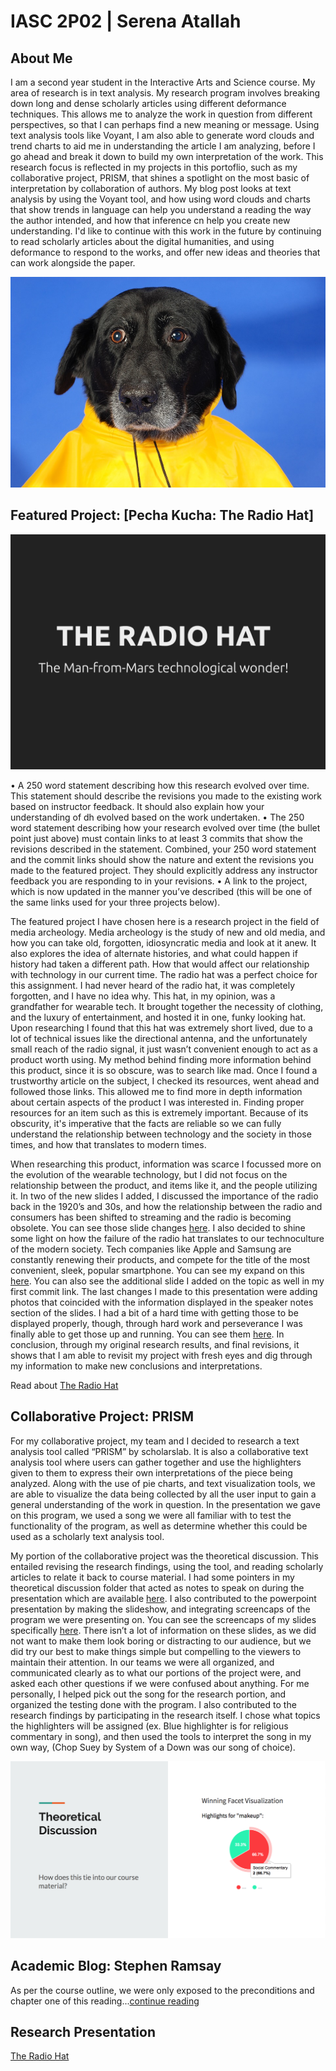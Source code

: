 # IASC 2P02 | Serena Atallah

## About Me

I am a second year student in the Interactive Arts and Science course. My area of research is in text analysis. My research program involves breaking down long and dense scholarly articles using different deformance techniques. This allows me to analyze the work in question from different perspectives, so that I can perhaps find a new meaning or message. Using text analysis tools like Voyant, I am also able to generate word clouds and trend charts to aid me in understanding the article I am analyzing, before I go ahead and break it down to build my own interpretation of the work. This research focus is reflected in my projects in this portoflio, such as my collaborative project, PRISM, that shines a spotlight on the most basic of interpretation by collaboration of authors. My blog post looks at text analysis by using the Voyant tool, and how using word clouds and charts that show trends in language can help you understand a reading the way the author intended, and how that inference cn help you create new understanding. I'd like to continue with this work in the future by continuing to read scholarly articles about the digital humanities, and using deformance to respond to the works, and offer new ideas and theories that can work alongside the paper.

![](Images/yellow.jpg)

## Featured Project: [Pecha Kucha: The Radio Hat]

![](Images/featuredres.png)

• A 250 word statement describing how this research evolved over time. This statement should describe
the revisions you made to the existing work based on instructor feedback. It should also explain how
your understanding of dh evolved based on the work undertaken.
• The 250 word statement describing how your research evolved over time (the bullet point just above)
must contain links to at least 3 commits that show the revisions described in the statement. Combined,
your 250 word statement and the commit links should show the nature and extent the revisions you 
made to the featured project. They should explicitly address any instructor feedback you are responding
to in your revisions.
• A link to the project, which is now updated in the manner you’ve described (this will be one of the same
links used for your three projects below).

The featured project I have chosen here is a research project in the field of media archeology. Media archeology is the study of new and old media, and how you can take old, forgotten, idiosyncratic media and look at it anew. It also explores the idea of alternate histories, and what could happen if history had taken a different path. How that would affect our relationship with technology in our current time. The radio hat was a perfect choice for this assignment. I had never heard of the radio hat, it was completely forgotten, and I have no idea why. This hat, in my opinion, was a grandfather for wearable tech. It brought together the necessity of clothing, and the luxury of entertainment, and hosted it in one, funky looking hat. Upon researching I found that this hat was extremely short lived, due to a lot of technical issues like the directional antenna, and the unfortunately small reach of the radio signal, it just wasn’t convenient enough to act as a product worth using. My method behind finding more information behind this product, since it is so obscure, was to search like mad. Once I found a trustworthy article on the subject, I checked its resources, went ahead and followed those links. This allowed me to find more in depth information about certain aspects of the product I was interested in. Finding proper resources for an item such as this is extremely important. Because of its obscurity, it's imperative that the facts are reliable so we can fully understand the relationship between technology and the society in those times, and how that translates to modern times.

When researching this product, information was scarce I focussed more on the evolution of the wearable technology, but I did not focus on the relationship between the product, and items like it, and the people utilizing it. In two of the new slides I added, I discussed the importance of the radio back in the 1920’s and 30s, and how the relationship between the radio and consumers has been shifted to streaming and the radio is becoming obsolete. You can see those slide changes  [here](https://github.com/serenaatallah/IASC2P02/commit/e4ec8b971577e7d34cf5921b9d5f822f981cc166). I also decided to shine some light on how the failure of the radio hat translates to our technoculture of the modern society. Tech companies like Apple and Samsung are constantly renewing their products, and compete for the title of the most convenient, sleek, popular smartphone. You can see my expand on this [here](https://github.com/serenaatallah/IASC2P02/commit/31db9687dcc30f88236145c22b3900be1c4451c7). You can also see the additional slide I added on the topic as well in my first commit link. The last changes I made to this presentation were adding photos that coincided with the information displayed in the speaker notes section of the slides. I had a bit of a hard time with getting those to be displayed properly, though, through hard work and perseverance I was finally able to get those up and running. You can see them [here](https://github.com/serenaatallah/IASC2P02/commit/67e438bfaae3ae1acf24319218b741012563bd3d). In conclusion, through my original research results, and final revisions, it shows that I am able to revisit my project with fresh eyes and dig through my information to make new conclusions and interpretations.

Read about [The Radio Hat](https://serenaatallah.github.io/IASC2P02/reveal/)

## Collaborative Project: PRISM

For my collaborative project, my team and I decided to research a text analysis tool called “PRISM” by scholarslab. It is also a collaborative text analysis tool where users can gather together and use the highlighters given to them to express their own interpretations of the piece being analyzed. Along with the use of pie charts, and text visualization tools, we are able to visualize the data being collected by all the user input to gain a general understanding of the work in question. In the presentation we gave on this program, we used a song we were all familiar with to test the functionality of the program, as well as determine whether this could be used as a scholarly text analysis tool.

My portion of the collaborative project was the theoretical discussion. This entailed revising the research findings, using the tool, and reading scholarly articles to relate it back to course material. I had some pointers in my theoretical discussion folder that acted as notes to speak on during the presentation which are available [here](https://github.com/IascAtBrock/IASC-2P02-TeamPresentations/commit/c06d1cbe7028525db6d30146ef6c412e6e4e062c). I also contributed to the powerpoint presentation by making the slideshow, and integrating screencaps of the program we were presenting on. You can see the screencaps of my slides specifically [here](https://github.com/IascAtBrock/IASC-2P02-TeamPresentations/commit/fb38bfa132c951687282bfe2fa57366466a8c28b). There isn’t a lot of information on these slides, as we did not want to make them look boring or distracting to our audience, but we did try our best to make things simple but compelling to the viewers to maintain their attention. In our teams we were all organized, and communicated clearly as to what our portions of the project were, and asked each other questions if we were confused about anything. For me personally, I helped pick out the song for the research portion, and organized the testing done with the program. I also contributed to the research findings by participating in the research itself. I chose what topics the highlighters will be assigned (ex. Blue highlighter is for religious commentary in song), and then used the tools to interpret the song in my own way, (Chop Suey by System of a Down was our song of choice).

![](Images/theor.png)

## Academic Blog: Stephen Ramsay

As per the course outline, we were only exposed to the preconditions and chapter one of this reading...[continue reading](publishblogpost.md)

## Research Presentation
[The Radio Hat](https://serenaatallah.github.io/IASC2P02/reveal/)
